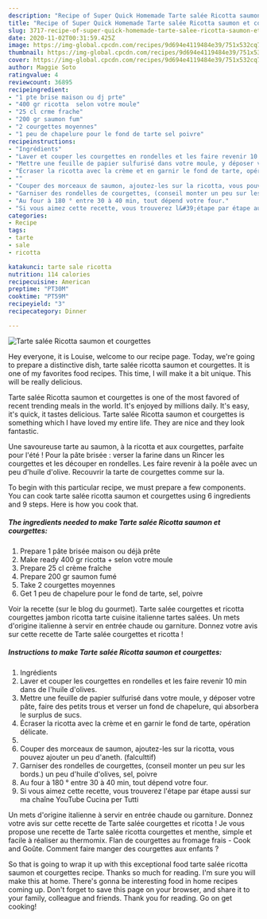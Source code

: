 ```yaml
---
description: "Recipe of Super Quick Homemade Tarte salée Ricotta saumon et courgettes"
title: "Recipe of Super Quick Homemade Tarte salée Ricotta saumon et courgettes"
slug: 3717-recipe-of-super-quick-homemade-tarte-salee-ricotta-saumon-et-courgettes
date: 2020-11-02T00:31:59.425Z
image: https://img-global.cpcdn.com/recipes/9d694e4119484e39/751x532cq70/tarte-salee-ricotta-saumon-et-courgettes-photo-principale-de-la-recette.jpg
thumbnail: https://img-global.cpcdn.com/recipes/9d694e4119484e39/751x532cq70/tarte-salee-ricotta-saumon-et-courgettes-photo-principale-de-la-recette.jpg
cover: https://img-global.cpcdn.com/recipes/9d694e4119484e39/751x532cq70/tarte-salee-ricotta-saumon-et-courgettes-photo-principale-de-la-recette.jpg
author: Maggie Soto
ratingvalue: 4
reviewcount: 36895
recipeingredient:
- "1 pte brise maison ou dj prte"
- "400 gr ricotta  selon votre moule"
- "25 cl crme frache"
- "200 gr saumon fum"
- "2 courgettes moyennes"
- "1 peu de chapelure pour le fond de tarte sel poivre"
recipeinstructions:
- "Ingrédients"
- "Laver et couper les courgettes en rondelles et les faire revenir 10 min dans de l&#39;huile d&#39;olives."
- "Mettre une feuille de papier sulfurisé dans votre moule, y déposer votre pâte, faire des petits trous et verser un fond de chapelure, qui absorbera le surplus de sucs."
- "Écraser la ricotta avec la crème et en garnir le fond de tarte, opération délicate."
- ""
- "Couper des morceaux de saumon, ajoutez-les sur la ricotta, vous pouvez ajouter un peu d&#39;aneth. (falculttif)"
- "Garniser des rondelles de courgettes, (conseil monter un peu sur les bords.) un peu d&#39;huile d&#39;olives, sel, poivre"
- "Au four à 180 ° entre 30 à 40 min, tout dépend votre four."
- "Si vous aimez cette recette, vous trouverez l&#39;étape par étape aussi sur ma chaîne YouTube Cucina per Tutti"
categories:
- Recipe
tags:
- tarte
- sale
- ricotta

katakunci: tarte sale ricotta 
nutrition: 114 calories
recipecuisine: American
preptime: "PT30M"
cooktime: "PT59M"
recipeyield: "3"
recipecategory: Dinner

---
```



![Tarte salée Ricotta saumon et courgettes](https://img-global.cpcdn.com/recipes/9d694e4119484e39/751x532cq70/tarte-salee-ricotta-saumon-et-courgettes-photo-principale-de-la-recette.jpg)

Hey everyone, it is Louise, welcome to our recipe page. Today, we're going to prepare a distinctive dish, tarte salée ricotta saumon et courgettes. It is one of my favorites food recipes. This time, I will make it a bit unique. This will be really delicious.

Tarte salée Ricotta saumon et courgettes is one of the most favored of recent trending meals in the world. It's enjoyed by millions daily. It's easy, it's quick, it tastes delicious. Tarte salée Ricotta saumon et courgettes is something which I have loved my entire life. They are nice and they look fantastic.

Une savoureuse tarte au saumon, à la ricotta et aux courgettes, parfaite pour l&#39;été ! Pour la pâte brisée : verser la farine dans un Rincer les courgettes et les découper en rondelles. Les faire revenir à la poêle avec un peu d&#39;huile d&#39;olive. Recouvrir la tarte de courgettes comme sur la.


To begin with this particular recipe, we must prepare a few components. You can cook tarte salée ricotta saumon et courgettes using 6 ingredients and 9 steps. Here is how you cook that.

<!--inarticleads1-->

##### The ingredients needed to make Tarte salée Ricotta saumon et courgettes:

1. Prepare 1 pâte brisée maison ou déjà prête
1. Make ready 400 gr ricotta + selon votre moule
1. Prepare 25 cl crème fraîche
1. Prepare 200 gr saumon fumé
1. Take 2 courgettes moyennes
1. Get 1 peu de chapelure pour le fond de tarte, sel, poivre


Voir la recette (sur le blog du gourmet). Tarte salée courgettes et ricotta courgettes jambon ricotta tarte cuisine italienne tartes salées. Un mets d&#39;origine italienne à servir en entrée chaude ou garniture. Donnez votre avis sur cette recette de Tarte salée courgettes et ricotta ! 

<!--inarticleads2-->

##### Instructions to make Tarte salée Ricotta saumon et courgettes:

1. Ingrédients
1. Laver et couper les courgettes en rondelles et les faire revenir 10 min dans de l&#39;huile d&#39;olives.
1. Mettre une feuille de papier sulfurisé dans votre moule, y déposer votre pâte, faire des petits trous et verser un fond de chapelure, qui absorbera le surplus de sucs.
1. Écraser la ricotta avec la crème et en garnir le fond de tarte, opération délicate.
1. 
1. Couper des morceaux de saumon, ajoutez-les sur la ricotta, vous pouvez ajouter un peu d&#39;aneth. (falculttif)
1. Garniser des rondelles de courgettes, (conseil monter un peu sur les bords.) un peu d&#39;huile d&#39;olives, sel, poivre
1. Au four à 180 ° entre 30 à 40 min, tout dépend votre four.
1. Si vous aimez cette recette, vous trouverez l&#39;étape par étape aussi sur ma chaîne YouTube Cucina per Tutti


Un mets d&#39;origine italienne à servir en entrée chaude ou garniture. Donnez votre avis sur cette recette de Tarte salée courgettes et ricotta ! Je vous propose une recette de Tarte salée ricotta courgettes et menthe, simple et facile à réaliser au thermomix. Flan de courgettes au fromage frais - Cook and Goûte. Comment faire manger des courgettes aux enfants ? 

So that is going to wrap it up with this exceptional food tarte salée ricotta saumon et courgettes recipe. Thanks so much for reading. I'm sure you will make this at home. There's gonna be interesting food in home recipes coming up. Don't forget to save this page on your browser, and share it to your family, colleague and friends. Thank you for reading. Go on get cooking!
